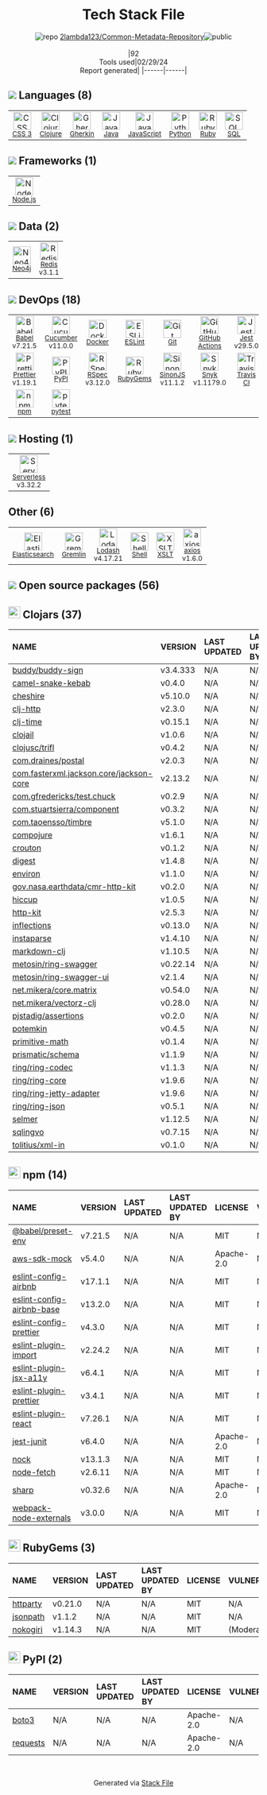 <!--
&lt;--- Readme.md Snippet without images Start ---&gt;
## Tech Stack
2lambda123/Common-Metadata-Repository is built on the following main stack:

- [Clojure](http://clojure.org/) – Languages
- [Gherkin](https://cucumber.io/docs/gherkin/reference/) – Languages
- [Java](https://www.java.com) – Languages
- [JavaScript](https://developer.mozilla.org/en-US/docs/Web/JavaScript) – Languages
- [Python](https://www.python.org) – Languages
- [Ruby](https://www.ruby-lang.org) – Languages
- [SQL](https://en.wikipedia.org/wiki/SQL) – Languages
- [Node.js](http://nodejs.org/) – Frameworks (Full Stack)
- [Neo4j](http://www.neo4j.com/) – Graph Databases
- [Redis](http://redis.io/) – In-Memory Databases
- [Babel](http://babeljs.io/) – JavaScript Compilers
- [Cucumber](https://cukes.info/) – Testing Frameworks
- [Docker](https://www.docker.com/) – Virtual Machine Platforms & Containers
- [ESLint](http://eslint.org/) – Code Review
- [GitHub Actions](https://github.com/features/actions) – Continuous Integration
- [Jest](http://facebook.github.io/jest/) – Javascript Testing Framework
- [Kibana](https://www.elastic.co/kibana) – Monitoring Tools
- [Prettier](https://prettier.io/) – Code Review
- [RSpec](https://rspec.info/) – Testing Frameworks
- [SinonJS](http://sinonjs.org/) – Javascript Testing Framework
- [Snyk](https://snyk.io/) – Dependency Monitoring
- [Travis CI](http://travis-ci.com/) – Continuous Integration
- [Webpack](http://webpack.js.org) – JS Build Tools / JS Task Runners
- [pytest](http://pytest.org/latest/) – Testing Frameworks
- [Serverless](https://github.com/serverless/serverless) – Serverless / Task Processing
- [Elasticsearch](https://www.elastic.co/products/elasticsearch) – Search as a Service
- [Lodash](https://lodash.com) – Javascript Utilities & Libraries
- [Shell](https://en.wikipedia.org/wiki/Shell_script) – Shells
- [axios](https://github.com/mzabriskie/axios) – Javascript Utilities & Libraries

Full tech stack [here](/techstack.md)

&lt;--- Readme.md Snippet without images End ---&gt;

&lt;--- Readme.md Snippet with images Start ---&gt;
## Tech Stack
2lambda123/Common-Metadata-Repository is built on the following main stack:

- <img width='25' height='25' src='https://img.stackshare.io/service/1003/Clojure_300x300.png' alt='Clojure'/> [Clojure](http://clojure.org/) – Languages
- <img width='25' height='25' src='https://img.stackshare.io/service/2460/default_aff27c02548fadb1b7e6f85a2b0da1c5dca5cc08.png' alt='Gherkin'/> [Gherkin](https://cucumber.io/docs/gherkin/reference/) – Languages
- <img width='25' height='25' src='https://img.stackshare.io/service/995/K85ZWV2F.png' alt='Java'/> [Java](https://www.java.com) – Languages
- <img width='25' height='25' src='https://img.stackshare.io/service/1209/javascript.jpeg' alt='JavaScript'/> [JavaScript](https://developer.mozilla.org/en-US/docs/Web/JavaScript) – Languages
- <img width='25' height='25' src='https://img.stackshare.io/service/993/pUBY5pVj.png' alt='Python'/> [Python](https://www.python.org) – Languages
- <img width='25' height='25' src='https://img.stackshare.io/service/989/ruby.png' alt='Ruby'/> [Ruby](https://www.ruby-lang.org) – Languages
- <img width='25' height='25' src='https://img.stackshare.io/service/2271/default_068d33483bba6b81ee13fbd4dc7aab9780896a54.png' alt='SQL'/> [SQL](https://en.wikipedia.org/wiki/SQL) – Languages
- <img width='25' height='25' src='https://img.stackshare.io/service/1011/n1JRsFeB_400x400.png' alt='Node.js'/> [Node.js](http://nodejs.org/) – Frameworks (Full Stack)
- <img width='25' height='25' src='https://img.stackshare.io/service/1482/FbkjM42a.png' alt='Neo4j'/> [Neo4j](http://www.neo4j.com/) – Graph Databases
- <img width='25' height='25' src='https://img.stackshare.io/service/1031/default_cbce472cd134adc6688572f999e9122b9657d4ba.png' alt='Redis'/> [Redis](http://redis.io/) – In-Memory Databases
- <img width='25' height='25' src='https://img.stackshare.io/service/2739/-1wfGjNw.png' alt='Babel'/> [Babel](http://babeljs.io/) – JavaScript Compilers
- <img width='25' height='25' src='https://img.stackshare.io/service/2544/jasVAxyJ.png' alt='Cucumber'/> [Cucumber](https://cukes.info/) – Testing Frameworks
- <img width='25' height='25' src='https://img.stackshare.io/service/586/n4u37v9t_400x400.png' alt='Docker'/> [Docker](https://www.docker.com/) – Virtual Machine Platforms & Containers
- <img width='25' height='25' src='https://img.stackshare.io/service/3337/Q4L7Jncy.jpg' alt='ESLint'/> [ESLint](http://eslint.org/) – Code Review
- <img width='25' height='25' src='https://img.stackshare.io/service/11563/actions.png' alt='GitHub Actions'/> [GitHub Actions](https://github.com/features/actions) – Continuous Integration
- <img width='25' height='25' src='https://img.stackshare.io/service/830/jest.png' alt='Jest'/> [Jest](http://facebook.github.io/jest/) – Javascript Testing Framework
- <img width='25' height='25' src='https://img.stackshare.io/service/1722/Image_2019-05-20_at_4.53.31_PM.png' alt='Kibana'/> [Kibana](https://www.elastic.co/kibana) – Monitoring Tools
- <img width='25' height='25' src='https://img.stackshare.io/service/7035/default_66f265943abed56bcdbfca1c866a4261b1fbb063.jpg' alt='Prettier'/> [Prettier](https://prettier.io/) – Code Review
- <img width='25' height='25' src='https://img.stackshare.io/service/2539/logo.png' alt='RSpec'/> [RSpec](https://rspec.info/) – Testing Frameworks
- <img width='25' height='25' src='https://img.stackshare.io/service/3509/logo.png' alt='SinonJS'/> [SinonJS](http://sinonjs.org/) – Javascript Testing Framework
- <img width='25' height='25' src='https://img.stackshare.io/service/5326/6p1SNAJu.jpg' alt='Snyk'/> [Snyk](https://snyk.io/) – Dependency Monitoring
- <img width='25' height='25' src='https://img.stackshare.io/service/460/Lu6cGu0z_400x400.png' alt='Travis CI'/> [Travis CI](http://travis-ci.com/) – Continuous Integration
- <img width='25' height='25' src='https://img.stackshare.io/service/1682/IMG_4636.PNG' alt='Webpack'/> [Webpack](http://webpack.js.org) – JS Build Tools / JS Task Runners
- <img width='25' height='25' src='https://img.stackshare.io/service/4586/Lu99Qe0Z_400x400.png' alt='pytest'/> [pytest](http://pytest.org/latest/) – Testing Frameworks
- <img width='25' height='25' src='https://img.stackshare.io/service/5095/serverless-logo.png' alt='Serverless'/> [Serverless](https://github.com/serverless/serverless) – Serverless / Task Processing
- <img width='25' height='25' src='https://img.stackshare.io/service/841/Image_2019-05-20_at_4.58.04_PM.png' alt='Elasticsearch'/> [Elasticsearch](https://www.elastic.co/products/elasticsearch) – Search as a Service
- <img width='25' height='25' src='https://img.stackshare.io/service/2438/lodash.png' alt='Lodash'/> [Lodash](https://lodash.com) – Javascript Utilities & Libraries
- <img width='25' height='25' src='https://img.stackshare.io/service/4631/default_c2062d40130562bdc836c13dbca02d318205a962.png' alt='Shell'/> [Shell](https://en.wikipedia.org/wiki/Shell_script) – Shells
- <img width='25' height='25' src='https://img.stackshare.io/no-img-open-source.png' alt='axios'/> [axios](https://github.com/mzabriskie/axios) – Javascript Utilities & Libraries

Full tech stack [here](/techstack.md)

&lt;--- Readme.md Snippet with images End ---&gt;
-->
<div align="center">

# Tech Stack File
![](https://img.stackshare.io/repo.svg "repo") [2lambda123/Common-Metadata-Repository](https://github.com/2lambda123/Common-Metadata-Repository)![](https://img.stackshare.io/public_badge.svg "public")
<br/><br/>
|92<br/>Tools used|02/29/24 <br/>Report generated|
|------|------|
</div>

## <img src='https://img.stackshare.io/languages.svg'/> Languages (8)
<table><tr>
  <td align='center'>
  <img width='36' height='36' src='https://img.stackshare.io/service/6727/css.png' alt='CSS 3'>
  <br>
  <sub><a href="https://developer.mozilla.org/en-US/docs/Web/CSS/CSS3">CSS 3</a></sub>
  <br>
  <sub></sub>
</td>

<td align='center'>
  <img width='36' height='36' src='https://img.stackshare.io/service/1003/Clojure_300x300.png' alt='Clojure'>
  <br>
  <sub><a href="http://clojure.org/">Clojure</a></sub>
  <br>
  <sub></sub>
</td>

<td align='center'>
  <img width='36' height='36' src='https://img.stackshare.io/service/2460/default_aff27c02548fadb1b7e6f85a2b0da1c5dca5cc08.png' alt='Gherkin'>
  <br>
  <sub><a href="https://cucumber.io/docs/gherkin/reference/">Gherkin</a></sub>
  <br>
  <sub></sub>
</td>

<td align='center'>
  <img width='36' height='36' src='https://img.stackshare.io/service/995/K85ZWV2F.png' alt='Java'>
  <br>
  <sub><a href="https://www.java.com">Java</a></sub>
  <br>
  <sub></sub>
</td>

<td align='center'>
  <img width='36' height='36' src='https://img.stackshare.io/service/1209/javascript.jpeg' alt='JavaScript'>
  <br>
  <sub><a href="https://developer.mozilla.org/en-US/docs/Web/JavaScript">JavaScript</a></sub>
  <br>
  <sub></sub>
</td>

<td align='center'>
  <img width='36' height='36' src='https://img.stackshare.io/service/993/pUBY5pVj.png' alt='Python'>
  <br>
  <sub><a href="https://www.python.org">Python</a></sub>
  <br>
  <sub></sub>
</td>

<td align='center'>
  <img width='36' height='36' src='https://img.stackshare.io/service/989/ruby.png' alt='Ruby'>
  <br>
  <sub><a href="https://www.ruby-lang.org">Ruby</a></sub>
  <br>
  <sub></sub>
</td>

<td align='center'>
  <img width='36' height='36' src='https://img.stackshare.io/service/2271/default_068d33483bba6b81ee13fbd4dc7aab9780896a54.png' alt='SQL'>
  <br>
  <sub><a href="https://en.wikipedia.org/wiki/SQL">SQL</a></sub>
  <br>
  <sub></sub>
</td>

</tr>
</table>

## <img src='https://img.stackshare.io/frameworks.svg'/> Frameworks (1)
<table><tr>
  <td align='center'>
  <img width='36' height='36' src='https://img.stackshare.io/service/1011/n1JRsFeB_400x400.png' alt='Node.js'>
  <br>
  <sub><a href="http://nodejs.org/">Node.js</a></sub>
  <br>
  <sub></sub>
</td>

</tr>
</table>

## <img src='https://img.stackshare.io/databases.svg'/> Data (2)
<table><tr>
  <td align='center'>
  <img width='36' height='36' src='https://img.stackshare.io/service/1482/FbkjM42a.png' alt='Neo4j'>
  <br>
  <sub><a href="http://www.neo4j.com/">Neo4j</a></sub>
  <br>
  <sub></sub>
</td>

<td align='center'>
  <img width='36' height='36' src='https://img.stackshare.io/service/1031/default_cbce472cd134adc6688572f999e9122b9657d4ba.png' alt='Redis'>
  <br>
  <sub><a href="http://redis.io/">Redis</a></sub>
  <br>
  <sub>v3.1.1</sub>
</td>

</tr>
</table>

## <img src='https://img.stackshare.io/devops.svg'/> DevOps (18)
<table><tr>
  <td align='center'>
  <img width='36' height='36' src='https://img.stackshare.io/service/2739/-1wfGjNw.png' alt='Babel'>
  <br>
  <sub><a href="http://babeljs.io/">Babel</a></sub>
  <br>
  <sub>v7.21.5</sub>
</td>

<td align='center'>
  <img width='36' height='36' src='https://img.stackshare.io/service/2544/jasVAxyJ.png' alt='Cucumber'>
  <br>
  <sub><a href="https://cukes.info/">Cucumber</a></sub>
  <br>
  <sub>v11.0.0</sub>
</td>

<td align='center'>
  <img width='36' height='36' src='https://img.stackshare.io/service/586/n4u37v9t_400x400.png' alt='Docker'>
  <br>
  <sub><a href="https://www.docker.com/">Docker</a></sub>
  <br>
  <sub></sub>
</td>

<td align='center'>
  <img width='36' height='36' src='https://img.stackshare.io/service/3337/Q4L7Jncy.jpg' alt='ESLint'>
  <br>
  <sub><a href="http://eslint.org/">ESLint</a></sub>
  <br>
  <sub></sub>
</td>

<td align='center'>
  <img width='36' height='36' src='https://img.stackshare.io/service/1046/git.png' alt='Git'>
  <br>
  <sub><a href="http://git-scm.com/">Git</a></sub>
  <br>
  <sub></sub>
</td>

<td align='center'>
  <img width='36' height='36' src='https://img.stackshare.io/service/11563/actions.png' alt='GitHub Actions'>
  <br>
  <sub><a href="https://github.com/features/actions">GitHub Actions</a></sub>
  <br>
  <sub></sub>
</td>

<td align='center'>
  <img width='36' height='36' src='https://img.stackshare.io/service/830/jest.png' alt='Jest'>
  <br>
  <sub><a href="http://facebook.github.io/jest/">Jest</a></sub>
  <br>
  <sub>v29.5.0</sub>
</td>

<td align='center'>
  <img width='36' height='36' src='https://img.stackshare.io/service/1722/Image_2019-05-20_at_4.53.31_PM.png' alt='Kibana'>
  <br>
  <sub><a href="https://www.elastic.co/kibana">Kibana</a></sub>
  <br>
  <sub></sub>
</td>

</tr>
<tr>
  <td align='center'>
  <img width='36' height='36' src='https://img.stackshare.io/service/7035/default_66f265943abed56bcdbfca1c866a4261b1fbb063.jpg' alt='Prettier'>
  <br>
  <sub><a href="https://prettier.io/">Prettier</a></sub>
  <br>
  <sub>v1.19.1</sub>
</td>

<td align='center'>
  <img width='36' height='36' src='https://img.stackshare.io/service/12572/-RIWgodF_400x400.jpg' alt='PyPI'>
  <br>
  <sub><a href="https://pypi.org/">PyPI</a></sub>
  <br>
  <sub></sub>
</td>

<td align='center'>
  <img width='36' height='36' src='https://img.stackshare.io/service/2539/logo.png' alt='RSpec'>
  <br>
  <sub><a href="https://rspec.info/">RSpec</a></sub>
  <br>
  <sub>v3.12.0</sub>
</td>

<td align='center'>
  <img width='36' height='36' src='https://img.stackshare.io/service/12795/5jL6-BA5_400x400.jpeg' alt='RubyGems'>
  <br>
  <sub><a href="https://rubygems.org/">RubyGems</a></sub>
  <br>
  <sub></sub>
</td>

<td align='center'>
  <img width='36' height='36' src='https://img.stackshare.io/service/3509/logo.png' alt='SinonJS'>
  <br>
  <sub><a href="http://sinonjs.org/">SinonJS</a></sub>
  <br>
  <sub>v11.1.2</sub>
</td>

<td align='center'>
  <img width='36' height='36' src='https://img.stackshare.io/service/5326/6p1SNAJu.jpg' alt='Snyk'>
  <br>
  <sub><a href="https://snyk.io/">Snyk</a></sub>
  <br>
  <sub>v1.1179.0</sub>
</td>

<td align='center'>
  <img width='36' height='36' src='https://img.stackshare.io/service/460/Lu6cGu0z_400x400.png' alt='Travis CI'>
  <br>
  <sub><a href="http://travis-ci.com/">Travis CI</a></sub>
  <br>
  <sub></sub>
</td>

<td align='center'>
  <img width='36' height='36' src='https://img.stackshare.io/service/1682/IMG_4636.PNG' alt='Webpack'>
  <br>
  <sub><a href="http://webpack.js.org">Webpack</a></sub>
  <br>
  <sub>v5.86.0</sub>
</td>

</tr>
<tr>
  <td align='center'>
  <img width='36' height='36' src='https://img.stackshare.io/service/1120/lejvzrnlpb308aftn31u.png' alt='npm'>
  <br>
  <sub><a href="https://www.npmjs.com/">npm</a></sub>
  <br>
  <sub></sub>
</td>

<td align='center'>
  <img width='36' height='36' src='https://img.stackshare.io/service/4586/Lu99Qe0Z_400x400.png' alt='pytest'>
  <br>
  <sub><a href="http://pytest.org/latest/">pytest</a></sub>
  <br>
  <sub></sub>
</td>

</tr>
</table>

## <img src='https://img.stackshare.io/hosting.svg'/> Hosting (1)
<table><tr>
  <td align='center'>
  <img width='36' height='36' src='https://img.stackshare.io/service/5095/serverless-logo.png' alt='Serverless'>
  <br>
  <sub><a href="https://github.com/serverless/serverless">Serverless</a></sub>
  <br>
  <sub>v3.32.2</sub>
</td>

</tr>
</table>

## Other (6)
<table><tr>
  <td align='center'>
  <img width='36' height='36' src='https://img.stackshare.io/service/841/Image_2019-05-20_at_4.58.04_PM.png' alt='Elasticsearch'>
  <br>
  <sub><a href="https://www.elastic.co/products/elasticsearch">Elasticsearch</a></sub>
  <br>
  <sub></sub>
</td>

<td align='center'>
  <img width='36' height='36' src='https://img.stackshare.io/service/3561/no-img-open-source.png' alt='Gremlin'>
  <br>
  <sub><a href="https://github.com/tinkerpop/gremlin/wiki">Gremlin</a></sub>
  <br>
  <sub></sub>
</td>

<td align='center'>
  <img width='36' height='36' src='https://img.stackshare.io/service/2438/lodash.png' alt='Lodash'>
  <br>
  <sub><a href="https://lodash.com">Lodash</a></sub>
  <br>
  <sub>v4.17.21</sub>
</td>

<td align='center'>
  <img width='36' height='36' src='https://img.stackshare.io/service/4631/default_c2062d40130562bdc836c13dbca02d318205a962.png' alt='Shell'>
  <br>
  <sub><a href="https://en.wikipedia.org/wiki/Shell_script">Shell</a></sub>
  <br>
  <sub></sub>
</td>

<td align='center'>
  <img width='36' height='36' src='https://img.stackshare.io/service/4253/nZXfdUQq_normal.jpg' alt='XSLT'>
  <br>
  <sub><a href="https://en.wikipedia.org/wiki/XSLT">XSLT</a></sub>
  <br>
  <sub></sub>
</td>

<td align='center'>
  <img width='36' height='36' src='https://img.stackshare.io/no-img-open-source.png' alt='axios'>
  <br>
  <sub><a href="https://github.com/mzabriskie/axios">axios</a></sub>
  <br>
  <sub>v1.6.0</sub>
</td>

</tr>
</table>


## <img src='https://img.stackshare.io/group.svg' /> Open source packages (56)</h2>

## <img width='24' height='24' src='https://img.stackshare.io/package_manager/105005/default_3705de897825db791a887cf1f0fe20af8c06deb0.png'/> Clojars (37)

|NAME|VERSION|LAST UPDATED|LAST UPDATED BY|LICENSE|VULNERABILITIES|
|:------|:------|:------|:------|:------|:------|
|[buddy/buddy-sign](https://clojars.org/buddy/buddy-sign)|v3.4.333|N/A|N/A |N/A|N/A|
|[camel-snake-kebab](https://clojars.org/camel-snake-kebab)|v0.4.0|N/A|N/A |N/A|N/A|
|[cheshire](https://clojars.org/cheshire)|v5.10.0|N/A|N/A |N/A|N/A|
|[clj-http](https://clojars.org/clj-http)|v2.3.0|N/A|N/A |N/A|N/A|
|[clj-time](https://clojars.org/clj-time)|v0.15.1|N/A|N/A |N/A|N/A|
|[clojail](https://clojars.org/clojail)|v1.0.6|N/A|N/A |N/A|N/A|
|[clojusc/trifl](https://clojars.org/clojusc/trifl)|v0.4.2|N/A|N/A |N/A|N/A|
|[com.draines/postal](https://clojars.org/com.draines/postal)|v2.0.3|N/A|N/A |N/A|N/A|
|[com.fasterxml.jackson.core/jackson-core](https://clojars.org/com.fasterxml.jackson.core/jackson-core)|v2.13.2|N/A|N/A |N/A|N/A|
|[com.gfredericks/test.chuck](https://clojars.org/com.gfredericks/test.chuck)|v0.2.9|N/A|N/A |N/A|N/A|
|[com.stuartsierra/component](https://clojars.org/com.stuartsierra/component)|v0.3.2|N/A|N/A |N/A|N/A|
|[com.taoensso/timbre](https://clojars.org/com.taoensso/timbre)|v5.1.0|N/A|N/A |N/A|N/A|
|[compojure](https://clojars.org/compojure)|v1.6.1|N/A|N/A |N/A|N/A|
|[crouton](https://clojars.org/crouton)|v0.1.2|N/A|N/A |N/A|N/A|
|[digest](https://clojars.org/digest)|v1.4.8|N/A|N/A |N/A|N/A|
|[environ](https://clojars.org/environ)|v1.1.0|N/A|N/A |N/A|N/A|
|[gov.nasa.earthdata/cmr-http-kit](https://clojars.org/gov.nasa.earthdata/cmr-http-kit)|v0.2.0|N/A|N/A |N/A|N/A|
|[hiccup](https://clojars.org/hiccup)|v1.0.5|N/A|N/A |N/A|N/A|
|[http-kit](https://clojars.org/http-kit)|v2.5.3|N/A|N/A |N/A|N/A|
|[inflections](https://clojars.org/inflections)|v0.13.0|N/A|N/A |N/A|N/A|
|[instaparse](https://clojars.org/instaparse)|v1.4.10|N/A|N/A |N/A|N/A|
|[markdown-clj](https://clojars.org/markdown-clj)|v1.10.5|N/A|N/A |N/A|N/A|
|[metosin/ring-swagger](https://clojars.org/metosin/ring-swagger)|v0.22.14|N/A|N/A |N/A|N/A|
|[metosin/ring-swagger-ui](https://clojars.org/metosin/ring-swagger-ui)|v2.1.4|N/A|N/A |N/A|N/A|
|[net.mikera/core.matrix](https://clojars.org/net.mikera/core.matrix)|v0.54.0|N/A|N/A |N/A|N/A|
|[net.mikera/vectorz-clj](https://clojars.org/net.mikera/vectorz-clj)|v0.28.0|N/A|N/A |N/A|N/A|
|[pjstadig/assertions](https://clojars.org/pjstadig/assertions)|v0.2.0|N/A|N/A |N/A|N/A|
|[potemkin](https://clojars.org/potemkin)|v0.4.5|N/A|N/A |N/A|N/A|
|[primitive-math](https://clojars.org/primitive-math)|v0.1.4|N/A|N/A |N/A|N/A|
|[prismatic/schema](https://clojars.org/prismatic/schema)|v1.1.9|N/A|N/A |N/A|N/A|
|[ring/ring-codec](https://clojars.org/ring/ring-codec)|v1.1.3|N/A|N/A |N/A|N/A|
|[ring/ring-core](https://clojars.org/ring/ring-core)|v1.9.6|N/A|N/A |N/A|N/A|
|[ring/ring-jetty-adapter](https://clojars.org/ring/ring-jetty-adapter)|v1.9.6|N/A|N/A |N/A|N/A|
|[ring/ring-json](https://clojars.org/ring/ring-json)|v0.5.1|N/A|N/A |N/A|N/A|
|[selmer](https://clojars.org/selmer)|v1.12.5|N/A|N/A |N/A|N/A|
|[sqlingvo](https://clojars.org/sqlingvo)|v0.7.15|N/A|N/A |N/A|N/A|
|[tolitius/xml-in](https://clojars.org/tolitius/xml-in)|v0.1.0|N/A|N/A |N/A|N/A|


## <img width='24' height='24' src='https://img.stackshare.io/service/1120/lejvzrnlpb308aftn31u.png'/> npm (14)

|NAME|VERSION|LAST UPDATED|LAST UPDATED BY|LICENSE|VULNERABILITIES|
|:------|:------|:------|:------|:------|:------|
|[@babel/preset-env](https://www.npmjs.com/@babel/preset-env)|v7.21.5|N/A|N/A |MIT|N/A|
|[aws-sdk-mock](https://www.npmjs.com/aws-sdk-mock)|v5.4.0|N/A|N/A |Apache-2.0|N/A|
|[eslint-config-airbnb](https://www.npmjs.com/eslint-config-airbnb)|v17.1.1|N/A|N/A |MIT|N/A|
|[eslint-config-airbnb-base](https://www.npmjs.com/eslint-config-airbnb-base)|v13.2.0|N/A|N/A |MIT|N/A|
|[eslint-config-prettier](https://www.npmjs.com/eslint-config-prettier)|v4.3.0|N/A|N/A |MIT|N/A|
|[eslint-plugin-import](https://www.npmjs.com/eslint-plugin-import)|v2.24.2|N/A|N/A |MIT|N/A|
|[eslint-plugin-jsx-a11y](https://www.npmjs.com/eslint-plugin-jsx-a11y)|v6.4.1|N/A|N/A |MIT|N/A|
|[eslint-plugin-prettier](https://www.npmjs.com/eslint-plugin-prettier)|v3.4.1|N/A|N/A |MIT|N/A|
|[eslint-plugin-react](https://www.npmjs.com/eslint-plugin-react)|v7.26.1|N/A|N/A |MIT|N/A|
|[jest-junit](https://www.npmjs.com/jest-junit)|v6.4.0|N/A|N/A |Apache-2.0|N/A|
|[nock](https://www.npmjs.com/nock)|v13.1.3|N/A|N/A |MIT|N/A|
|[node-fetch](https://www.npmjs.com/node-fetch)|v2.6.11|N/A|N/A |MIT|N/A|
|[sharp](https://www.npmjs.com/sharp)|v0.32.6|N/A|N/A |Apache-2.0|N/A|
|[webpack-node-externals](https://www.npmjs.com/webpack-node-externals)|v3.0.0|N/A|N/A |MIT|N/A|


## <img width='24' height='24' src='https://img.stackshare.io/service/12795/5jL6-BA5_400x400.jpeg'/> RubyGems (3)

|NAME|VERSION|LAST UPDATED|LAST UPDATED BY|LICENSE|VULNERABILITIES|
|:------|:------|:------|:------|:------|:------|
|[httparty](https://rubygems.org/httparty)|v0.21.0|N/A|N/A |MIT|N/A|
|[jsonpath](https://rubygems.org/jsonpath)|v1.1.2|N/A|N/A |MIT|N/A|
|[nokogiri](https://rubygems.org/nokogiri)|v1.14.3|N/A|N/A |MIT|[](https://github.com/advisories/GHSA-xc9x-jj77-9p9j) (Moderate)|


## <img width='24' height='24' src='https://img.stackshare.io/service/12572/-RIWgodF_400x400.jpg'/> PyPI (2)

|NAME|VERSION|LAST UPDATED|LAST UPDATED BY|LICENSE|VULNERABILITIES|
|:------|:------|:------|:------|:------|:------|
|[boto3](https://pypi.org/project/boto3)|N/A|N/A|N/A |Apache-2.0|N/A|
|[requests](https://pypi.org/project/requests)|N/A|N/A|N/A |Apache-2.0|N/A|

<br/>
<div align='center'>

Generated via [Stack File](https://github.com/marketplace/stack-file)
